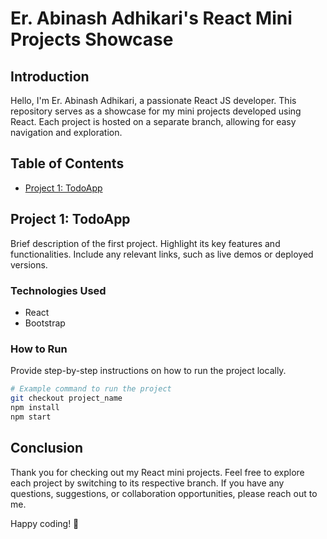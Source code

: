 # Er. Abinash Adhikari's React Mini Projects Showcase

## Introduction

Hello, I'm Er. Abinash Adhikari, a passionate React JS developer. This repository serves as a showcase for my mini projects developed using React. Each project is hosted on a separate branch, allowing for easy navigation and exploration.

## Table of Contents

- [Project 1: TodoApp](#project-1-TodoApp)

## Project 1: TodoApp

Brief description of the first project. Highlight its key features and functionalities. Include any relevant links, such as live demos or deployed versions.

### Technologies Used

- React
- Bootstrap

### How to Run

Provide step-by-step instructions on how to run the project locally.

```bash
# Example command to run the project
git checkout project_name
npm install
npm start

```

## Conclusion
Thank you for checking out my React mini projects. Feel free to explore each project by switching to its respective branch. If you have any questions, suggestions, or collaboration opportunities, please reach out to me.

Happy coding! 🚀
